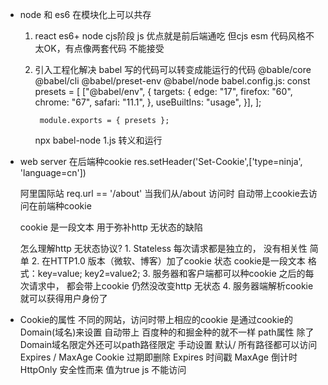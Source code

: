 - node 和 es6 在模块化上可以共存
    1. react  es6+
        node cjs阶段
        js 优点就是前后端通吃 但cjs esm 代码风格不太OK，有点像两套代码
        不能接受

    2. 引入工程化解决
        babel 
        写的代码可以转变成能运行的代码
        @bable/core @babel/cli @babel/preset-env @babel/node
        babel.config.js:
            const presets = [
                ["@babel/env",
                    {
                        targets: {
                            edge: "17",
                            firefox: "60",
                            chrome: "67",
                            safari: "11.1",
                        },
                        useBuiltIns: "usage",
                    }],
            ];

            module.exports = { presets };
        npx babel-node 1.js 转义和运行

- web server
    在后端种cookie
        res.setHeader('Set-Cookie',['type=ninja', 'language=cn'])

    阿里国际站
        req.url == '/about'  当我们从/about 访问时
        自动带上cookie去访问在前端种cookie

    cookie 是一段文本 用于弥补http 无状态的缺陷 

    怎么理解http 无状态协议?
        1. Stateless 每次请求都是独立的， 没有相关性 简单
        2. 在HTTP1.0 版本（微软、博客）加了cookie 状态 
            cookie是一段文本 格式：key=value; key2=value2;
        3. 服务器和客户端都可以种cookie
            之后的每次请求中， 都会带上cookie 
            仍然没改变http 无状态
        4. 服务器端解析cookie 就可以获得用户身份了

- Cookie的属性
    不同的网站，访问时带上相应的cookie 是通过cookie的Domain(域名)来设置 自动带上
        百度种的和掘金种的就不一样
    path属性 除了Domain域名限定外还可以path路径限定 手动设置 默认/ 所有路径都可以访问
    Expires / MaxAge   Cookie 过期即删除
        Expires 时间戳   MaxAge 倒计时
    HttpOnly 
        安全性而来  值为true
        js 不能访问
    
